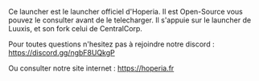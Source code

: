 Ce launcher est le launcher officiel d'Hoperia. 
Il est Open-Source vous pouvez le consulter avant de le telecharger. 
Il s'appuie sur le launcher de Luuxis, et son fork celui de CentralCorp. 

Pour toutes questions n'hesitez pas à rejoindre notre discord :
https://discord.gg/ngbF8UQkgP

Ou consulter notre site internet : 
https://hoperia.fr
